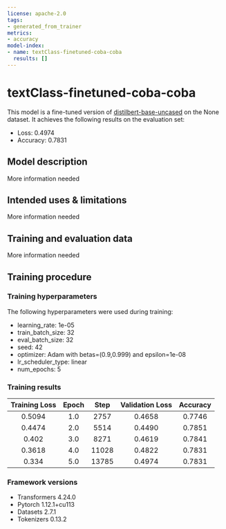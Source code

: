```yaml
---
license: apache-2.0
tags:
- generated_from_trainer
metrics:
- accuracy
model-index:
- name: textClass-finetuned-coba-coba
  results: []
---
```


<!-- This model card has been generated automatically according to the information the Trainer had access to. You
should probably proofread and complete it, then remove this comment. -->

# textClass-finetuned-coba-coba

This model is a fine-tuned version of [distilbert-base-uncased](https://huggingface.co/distilbert-base-uncased) on the None dataset.
It achieves the following results on the evaluation set:
- Loss: 0.4974
- Accuracy: 0.7831

## Model description

More information needed

## Intended uses & limitations

More information needed

## Training and evaluation data

More information needed

## Training procedure

### Training hyperparameters

The following hyperparameters were used during training:
- learning_rate: 1e-05
- train_batch_size: 32
- eval_batch_size: 32
- seed: 42
- optimizer: Adam with betas=(0.9,0.999) and epsilon=1e-08
- lr_scheduler_type: linear
- num_epochs: 5

### Training results

| Training Loss | Epoch | Step  | Validation Loss | Accuracy |
|:-------------:|:-----:|:-----:|:---------------:|:--------:|
| 0.5094        | 1.0   | 2757  | 0.4658          | 0.7746   |
| 0.4474        | 2.0   | 5514  | 0.4490          | 0.7851   |
| 0.402         | 3.0   | 8271  | 0.4619          | 0.7841   |
| 0.3618        | 4.0   | 11028 | 0.4822          | 0.7831   |
| 0.334         | 5.0   | 13785 | 0.4974          | 0.7831   |


### Framework versions

- Transformers 4.24.0
- Pytorch 1.12.1+cu113
- Datasets 2.7.1
- Tokenizers 0.13.2
